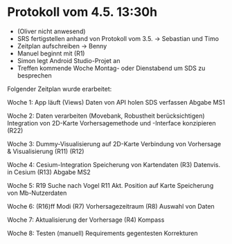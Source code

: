 # Protokoll vom 4.5. 13:30h

* (Oliver nicht anwesend)
* SRS fertigstellen anhand von Protokoll vom 3.5. -> Sebastian und Timo
* Zeitplan aufschreiben -> Benny
* Manuel beginnt mit (R1)
* Simon legt Android Studio-Projet an
* Treffen kommende Woche Montag- oder Dienstabend um SDS zu besprechen

Folgender Zeitplan wurde erarbeitet:

Woche 1: 
	App läuft (Views)
	Daten von API holen
	SDS verfassen
	Abgabe MS1

Woche 2:
	Daten verarbeiten (Movebank, Robustheit berücksichtigen)
	Integration von 2D-Karte
	Vorhersagemethode und -Interface konzipieren (R22)

Woche 3:
	Dummy-Visualisierung auf 2D-Karte
	Verbindung von Vorhersage & Visualisierung (R11) (R12)

Woche 4:
	Cesium-Integration
	Speicherung von Kartendaten (R3)
	Datenvis. in Cesium (R13)
	Abgabe MS2

Woche 5:
	R19 Suche nach Vogel
	R11 Akt. Position auf Karte
	Speicherung von Mb-Nutzerdaten

Woche 6:
	(R16)ff Modi
	(R7) Vorhersagezeitraum
	(R8) Auswahl von Daten

Woche 7:
	Aktualisierung der Vorhersage (R4)
	Kompass

Woche 8:
	Testen (manuell)
	Requirements gegentesten
	Korrekturen